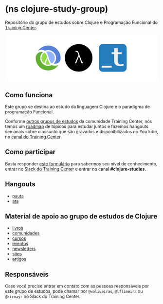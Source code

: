 # (ns clojure-study-group)

Repositório do grupo de estudos sobre Clojure e Programação Funcional do [Training Center](https://github.com/training-center/sobre).

<p align="center">
  <img src="assets/clojure-functional-training-center.png" alt="Logo do grupo de estudos de Clojure e Programação Funcional do Training Center">
</p>

## Como funciona

Este grupo se destina ao estudo da linguagem Clojure e o paradigma de programação Funcional.

Conforme [outros grupos de estudos](https://github.com/training-center/study-groups) da comunidade Training Center, nós temos um [roadmap](material/roadmap.md) de tópicos para estudar juntos e fazemos hangouts semanais sobre o assunto que são gravados e disponibilizados no YouTube, no [canal do Training Center](https://www.youtube.com/c/TrainingCenterChannel).

## Como participar

Basta responder [este formulário](https://woliveiras.typeform.com/to/GMPv1z) para sabermos seu nível de conhecimento, entrar no [Slack do Training Center](https://github.com/training-center/slack) e entrar no canal **#clojure-studies**.

## Hangouts

- [pauta](/material/agenda)
- [ata](material/minutes)

## Material de apoio ao grupo de estudos de Clojure

- [livros](material/dir/books.md)
- [comunidades](material/dir/communities.md)
- [cursos](material/dir/courses.md)
- [eventos](material/dir/events.md)
- [newsletters](material/dir/newsletters.md)
- [sites](material/dir/sites.md)
- [artigos](material/dir/articles.md)

## Responsáveis

Caso você precise entrar em contato com as pessoas responsáveis por este grupo de estudos, pode chamar por `@woliveiras`, `@lflimeira` ou `@kirmayr` no Slack do Training Center.

